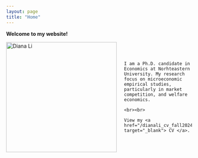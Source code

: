 ```yaml
---
layout: page
title: "Home"
---
```


**Welcome to my website!**

<div style="display: flex; align-items: center;">
  <img src="/headshot.jpg" alt="Diana Li" style="width: 300px; margin-right: 20px;">
  <p>
    
    I am a Ph.D. candidate in Economics at Norhteastern University. My research focus on microeconomic empirical studies, particularly in market competition, and welfare economics.

    <br><br>
    
    View my <a href="/dianali_cv_fall2024.pdf" target="_blank"> CV </a>.
  </p>
</div>




